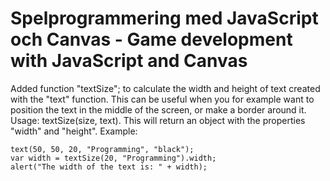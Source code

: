 Spelprogrammering med JavaScript och Canvas - Game development with JavaScript and Canvas
=========================================================================================

Added function "textSize"; to calculate the width and height of text created with the "text" function. This can be useful when you for example want to position the text in the middle of the screen, or make a border around it. Usage: textSize(size, text). This will return an object with the properties "width" and "height". Example:

    text(50, 50, 20, "Programming", "black");
    var width = textSize(20, "Programming").width;
    alert("The width of the text is: " + width);

